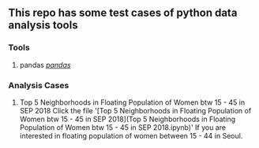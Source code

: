 ## This repo has some test cases of python data analysis tools  

### Tools
1. pandas [*pandas*](http://pandas.pydata.org/pandas-docs/stable/)

### Analysis Cases
1. Top 5 Neighborhoods in Floating Population of Women btw 15 - 45 in SEP 2018
Click the file '[Top 5 Neighborhoods in Floating Population of Women btw 15 - 45 in SEP 2018](Top 5 Neighborhoods in Floating Population of Women btw 15 - 45 in SEP 2018.ipynb)' If you are interested in floating population of women between 15 - 44 in Seoul.  
